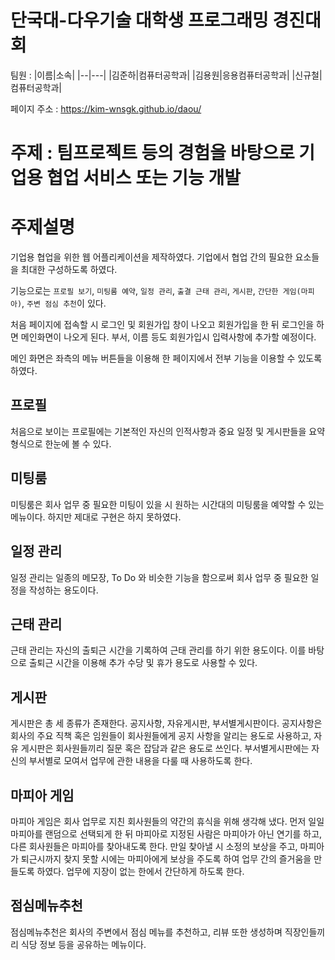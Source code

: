 # 단국대-다우기술 대학생 프로그래밍 경진대회

팀원 : 
|이름|소속|
|--|---|
|김준하|컴퓨터공학과|
|김용원|응용컴퓨터공학과|
|신규철|컴퓨터공학과|

페이지 주소 : https://kim-wnsgk.github.io/daou/
# 주제 : 팀프로젝트 등의 경험을 바탕으로 기업용 협업 서비스 또는 기능 개발

# 주제설명

기업용 협업을 위한 웹 어플리케이션을 제작하였다. 기업에서 협업 간의 필요한 요소들을 최대한 구성하도록 하였다.

기능으로는 `프로필 보기`, `미팅룸 예약`, `일정 관리`, `출결 근태 관리`, `게시판`, `간단한 게임(마피아)`, `주변 점심 추천`이 있다.

처음 페이지에 접속할 시 로그인 및 회원가입 창이 나오고 회원가입을 한 뒤 로그인을 하면 메인화면이 나오게 된다. 부서, 이름 등도 회원가입시 입력사항에 추가할 예정이다.

메인 화면은 좌측의 메뉴 버튼들을 이용해 한 페이지에서 전부 기능을 이용할 수 있도록 하였다.

## 프로필

처음으로 보이는 프로필에는 기본적인 자신의 인적사항과 중요 일정 및 게시판들을 요약 형식으로 한눈에 볼 수 있다.

## 미팅룸

미팅룸은 회사 업무 중 필요한 미팅이 있을 시 원하는 시간대의 미팅룸을 예약할 수 있는 메뉴이다. 하지만 제대로 구현은 하지 못하였다.

## 일정 관리

일정 관리는 일종의 메모장, To Do 와 비슷한 기능을 함으로써 회사 업무 중 필요한 일정을 작성하는 용도이다.

## 근태 관리

근태 관리는 자신의 출퇴근 시간을 기록하여 근태 관리를 하기 위한 용도이다. 이를 바탕으로 출퇴근 시간을 이용해 추가 수당 및 휴가 용도로 사용할 수 있다.

## 게시판

게시판은 총 세 종류가 존재한다. 공지사항, 자유게시판, 부서별게시판이다. 공지사항은 회사의 주요 직책 혹은 임원들이 회사원들에게 공지 사항을 알리는 용도로 사용하고, 자유 게시판은 회사원들끼리 질문 혹은 잡담과 같은 용도로 쓰인다. 부서별게시판에는 자신의 부서별로 모여서 업무에 관한 내용을 다룰 때 사용하도록 한다.

## 마피아 게임

마피아 게임은 회사 업무로 지친 회사원들의 약간의 휴식을 위해 생각해 냈다. 먼저 일일 마피아를 랜덤으로 선택되게 한 뒤 마피아로 지정된 사람은 마피아가 아닌 연기를 하고, 다른 회사원들은 마피아를 찾아내도록 한다. 만일 찾아낼 시 소정의 보상을 주고, 마피아가 퇴근시까지 찾지 못할 시에는 마피아에게 보상을 주도록 하여 업무 간의 즐거움을 만들도록 하였다. 업무에 지장이 없는 한에서 간단하게 하도록 한다.

## 점심메뉴추천

점심메뉴추천은 회사의 주변에서 점심 메뉴를 추천하고, 리뷰 또한 생성하며 직장인들끼리 식당 정보 등을 공유하는 메뉴이다.
